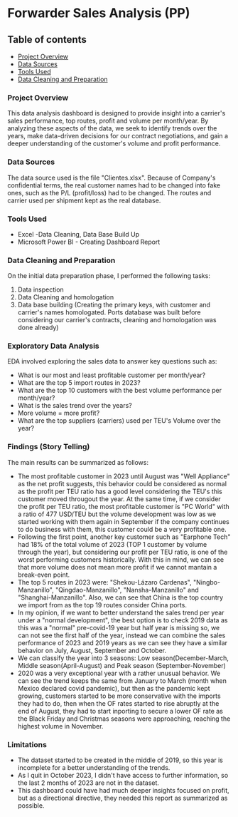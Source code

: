 # Forwarder Sales Analysis (PP)

## Table of contents
- [Project Overview](#project-overview)
- [Data Sources](#data-sources)
- [Tools Used](#tools-used)
- [Data Cleaning and Preparation](#data-cleaning-and-preparation)



### Project Overview
This data analysis dashboard is designed to provide insight into a carrier's sales performance, top routes, profit and volume per month/year. By analyzing these aspects of the data, we seek to identify trends over the years, make data-driven decisions for our contract negotiations, and gain a deeper understanding of the customer's volume and profit performance.

### Data Sources
The data source used is the file "Clientes.xlsx". Because of Company's confidential terms, the real customer names had to be changed into fake ones, such as the P/L (profit/loss) had to be changed. The routes and carrier used per shipment kept as the real database.

### Tools Used
- Excel -Data Cleaning, Data Base Build Up
- Microsoft Power BI - Creating Dashboard Report

### Data Cleaning and Preparation
On the initial data preparation phase, I performed the following tasks:
1. Data inspection
2. Data Cleaning and homologation
3. Data base building (Creating the primary keys, with customer and carrier's names homologated. Ports database was built before considering our carrier's contracts, cleaning and homologation was done already)


### Exploratory Data Analysis
EDA involved exploring the sales data to answer key questions such as:
- What is our most and least profitable customer per month/year?
- What are the top 5 import routes in 2023?
- What are the top 10 customers with the best volume performance per month/year?
- What is the sales trend over the years?
- More volume = more profit?
- What are the top suppliers (carriers) used per TEU's Volume over the year?

### Findings (Story Telling)
The main results can be summarized as follows:
- The most profitable customer in 2023 until August was "Well Appliance" as the net profit suggests, this behavior could be considered as normal as the profit per TEU ratio has a good level considering the TEU's this customer moved througout the year. At the same time, if we consider the profit per TEU ratio, the most profitable customer is "PC World" with a ratio of 477 USD/TEU but the volume development was low as we started working with them again in September if the company continues to do business with them, this customer could be a very profitable one.
- Following the first point, another key customer such as "Earphone Tech" had 18% of the total volume of 2023 (TOP 1 customer by volume through the year), but considering our profit per TEU ratio, is one of the worst performing customers historically. With this in mind, we can see that more volume does not mean more profit if we cannot mantain a break-even point.
- The top 5 routes in 2023 were: "Shekou-Lázaro Cardenas", "Ningbo-Manzanillo", "Qingdao-Manzanillo", "Nansha-Manzanillo" and "Shanghai-Manzanillo". Also, we can see that China is the top country we import from as the top 19 routes consider China ports.
- In my opinion, if we want to better understand the sales trend per year under a "normal development", the best option is to check 2019 data as this was a "normal" pre-covid-19 year but half year is missing so, we can not see the first half of the year, instead we can combine the sales performance of 2023 and 2019 years as we can see they have a similar behavior on July, August, September and October.
- We can classify the year into 3 seasons: Low season(December-March, Middle season(April-August) and Peak season (September-November)
- 2020 was a very exceptional year with a rather unusual behavior. We can see the trend keeps the same from January to March (month when Mexico declared covid pandemic), but then as the pandemic kept growing, customers started to be more conservative with the imports they had to do, then when the OF rates started to rise abruptly at the end of August, they had to start inporting to secure a lower OF rate as the Black Friday and Christmas seasons were approaching, reaching the highest volume in November.

### Limitations
- The dataset started to be created in the middle of 2019, so this year is incomplete for a better understanding of the trends.
- As I quit in October 2023, I didn't have access to further information, so the last 2 months of 2023 are not in the dataset.
- This dashboard could have had much deeper insights focused on profit, but as a directional directive, they needed this report as summarized as possible.
